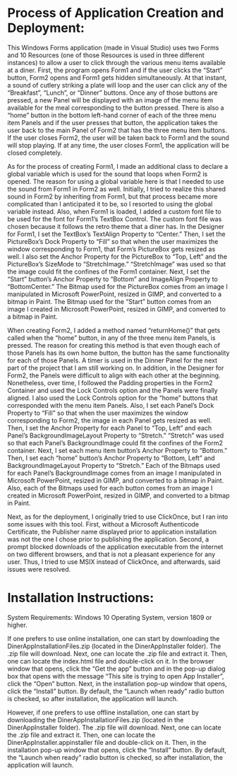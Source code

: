 # Process of Application Creation and Deployment:
This Windows Forms application (made in Visual Studio) uses two Forms and 10 Resources (one of those Resources is used in three different instances) to allow a user to click through the various menu items available at a diner.  First, the program opens Form1 and if the user clicks the “Start” button, Form2 opens and Form1 gets hidden simultaneously.  At that instant, a sound of cutlery striking a plate will loop and the user can click any of the “Breakfast”, “Lunch”, or “Dinner” buttons.  Once any of those buttons are pressed, a new Panel will be displayed with an image of the menu item available for the meal corresponding to the button pressed.  There is also a “home” button in the bottom left-hand corner of each of the three menu item Panels and if the user presses that button, the application takes the user back to the main Panel of Form2 that has the three menu item buttons.  If the user closes Form2, the user will be taken back to Form1 and the sound will stop playing.  If at any time, the user closes Form1, the application will be closed completely.

As for the process of creating Form1, I made an additional class to declare a global variable which is used for the sound that loops when Form2 is opened.  The reason for using a global variable here is that I needed to use the sound from Form1 in Form2 as well.  Initially, I tried to realize this shared sound in Form2 by inheriting from Form1, but that process became more complicated than I anticipated it to be, so I resorted to using the global variable instead.  Also, when Form1 is loaded, I added a custom font file to be used for the font for Form1’s TextBox Control.  The custom font file was chosen because it follows the retro theme that a diner has.  In the Designer for Form1, I set the TextBox’s TextAlign Property to “Center.”  Then, I set the PictureBox’s Dock Property to “Fill” so that when the user maximizes the window corresponding to Form1, that Form’s PictureBox gets resized as well.  I also set the Anchor Property for the PictureBox to “Top, Left” and the PictureBox’s SizeMode to “StretchImage.”  “StretchImage” was used so that the image could fit the confines of the Form1 container.  Next, I set the “Start” button’s Anchor Property to “Bottom” and ImageAlign Property to “BottomCenter.”  The Bitmap used for the PictureBox comes from an image I manipulated in Microsoft PowerPoint, resized in GIMP, and converted to a bitmap in Paint.  The Bitmap used for the “Start” button comes from an image I created in Microsoft PowerPoint, resized in GIMP, and converted to a bitmap in Paint.

When creating Form2, I added a method named “returnHome()” that gets called when the “home” button, in any of the three menu item Panels, is pressed.  The reason for creating this method is that even though each of those Panels has its own home button, the button has the same functionality for each of those Panels.  A timer is used in the Dinner Panel for the next part of the project that I am still working on.  In addition, in the Designer for Form2, the Panels were difficult to align with each other at the beginning.  Nonetheless, over time, I followed the Padding properties in the Form2 Container and used the Lock Controls option and the Panels were finally aligned.  I also used the Lock Controls option for the “home” buttons that corresponded with the menu item Panels.  Also, I set each Panel’s Dock Property to “Fill” so that when the user maximizes the window corresponding to Form2, the image in each Panel gets resized as well.  Then, I set the Anchor Property for each Panel to “Top, Left” and each Panel’s BackgroundImageLayout Property to “Stretch.”  “Stretch” was used so that each Panel’s BackgroundImage could fit the confines of the Form2 container.  Next, I set each menu item button’s Anchor Property to “Bottom.”  Then, I set each “home” button’s Anchor Property to “Bottom, Left” and BackgroundImageLayout Property to “Stretch.”  Each of the Bitmaps used for each Panel’s BackgroundImage comes from an image I manipulated in Microsoft PowerPoint, resized in GIMP, and converted to a bitmap in Paint.  Also, each of the Bitmaps used for each button comes from an image I created in Microsoft PowerPoint, resized in GIMP, and converted to a bitmap in Paint.

Next, as for the deployment, I originally tried to use ClickOnce, but I ran into some issues with this tool.  First, without a Microsoft Authenticode Certificate, the Publisher name displayed prior to application installation was not the one I chose prior to publishing the application.  Second, a prompt blocked downloads of the application executable from the internet on two different browsers, and that is not a pleasant experience for any user.  Thus, I tried to use MSIX instead of ClickOnce, and afterwards, said issues were resolved.

# Installation Instructions:
System Requirements: Windows 10 Operating System, version 1809 or higher.

If one prefers to use online installation, one can start by downloading the DinerAppInstallationFiles.zip (located in the DinerAppInstaller folder).  The .zip file will download.  Next, one can locate the .zip file and extract it.  Then, one can locate the index.html file and double-click on it.  In the browser window that opens, click the “Get the app” button and in the pop-up dialog box that opens with the message “This site is trying to open App Installer”, click the “Open” button.  Next, in the installation pop-up window that opens, click the “Install” button.  By default, the “Launch when ready” radio button is checked, so after installation, the application will launch.

However, if one prefers to use offline installation, one can start by downloading the DinerAppInstallationFiles.zip (located in the DinerAppInstaller folder).  The .zip file will download.  Next, one can locate the .zip file and extract it.  Then, one can locate the DinerAppInstaller.appinstaller file and double-click on it.  Then, in the installation pop-up window that opens, click the “Install” button.  By default, the “Launch when ready” radio button is checked, so after installation, the application will launch.
